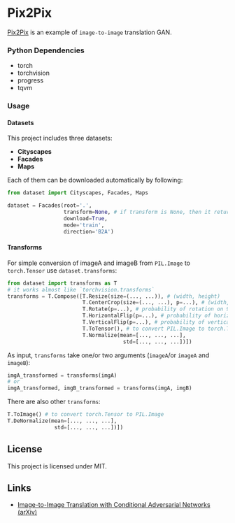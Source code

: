 Pix2Pix
======================

[Pix2Pix](https://arxiv.org/abs/1609.04802) is an example of `image-to-image` translation GAN.

### Python Dependencies

- torch
- torchvision
- progress
- tqvm

### Usage

#### Datasets
This project includes three datasets:

- **Cityscapes**
- **Facades**
- **Maps**

Each of them can be downloaded automatically by following:
```python
from dataset import Cityscapes, Facades, Maps

dataset = Facades(root='.',
                  transform=None, # if transform is None, then it returns PIL.Image
                  download=True,
                  mode='train',
                  direction='B2A')
```

#### Transforms
For simple conversion of imageA and imageB from `PIL.Image` to `torch.Tensor` use `dataset.transforms`:
```python
from dataset import transforms as T
# it works almost like `torchvision.transforms`
transforms = T.Compose([T.Resize(size=(..., ...)), # (width, height)
                        T.CenterCrop(size=(..., ...), p=...), # (width, height); probability of crop/else resize
                        T.Rotate(p=...), # probability of rotation on 90'
                        T.HorizontalFlip(p=...), # probability of horizontal flip
                        T.VerticalFlip(p=...), # probability of vertical flip
                        T.ToTensor(), # to convert PIL.Image to torch.Tensor
                        T.Normalize(mean=[..., ..., ...],
                                     std=[..., ..., ...])])
```
As input, `transforms` take one/or two arguments (`imageA`/or `imageA` and `imageB`):
```python
imgA_transformed = transforms(imgA)
# or
imgA_transformed, imgB_transformed = transforms(imgA, imgB)
```
There are also other `transforms`:
```python
T.ToImage() # to convert torch.Tensor to PIL.Image 
T.DeNormalize(mean=[..., ..., ...],
               std=[..., ..., ...])])
```

## License

This project is licensed under MIT.

## Links

* [Image-to-Image Translation with Conditional Adversarial Networks (arXiv)](https://arxiv.org/pdf/1611.07004.pdf)

